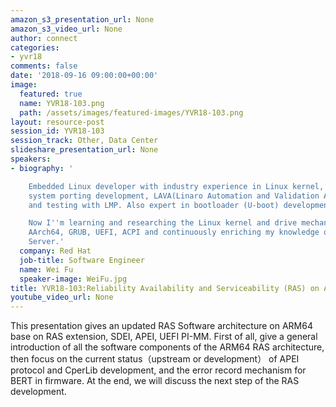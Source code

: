 ```yaml
---
amazon_s3_presentation_url: None
amazon_s3_video_url: None
author: connect
categories:
- yvr18
comments: false
date: '2018-09-16 09:00:00+00:00'
image:
  featured: true
  name: YVR18-103.png
  path: /assets/images/featured-images/YVR18-103.png
layout: resource-post
session_id: YVR18-103
session_track: Other, Data Center
slideshare_presentation_url: None
speakers:
- biography: '

    Embedded Linux developer with industry experience in Linux kernel, driver ,BSP,
    system porting development, LAVA(Linaro Automation and Validation Architecture)
    and testing with LMP. Also expert in bootloader (U-boot) development.

    Now I''m learning and researching the Linux kernel and drive mechanism,Fedora  technology,
    AArch64, GRUB, UEFI, ACPI and continuously enriching my knowledge of Linux and
    Server.'
  company: Red Hat
  job-title: Software Engineer
  name: Wei Fu
  speaker-image: WeiFu.jpg
title: YVR18-103:Reliability Availability and Serviceability (RAS) on ARM64 status
youtube_video_url: None
---
```


This presentation gives an updated RAS Software architecture on ARM64 base on RAS extension, SDEI, APEI, UEFI PI-MM. First of all, give a general introduction of all the software components of the ARM64 RAS architecture, then focus on the current status（upstream or development） of APEI protocol and CperLib development, and the error record mechanism for BERT in firmware. At the end, we will discuss the next step of the RAS development.